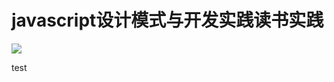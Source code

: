 # javascript设计模式与开发实践读书实践

![](http://7xvlvo.com1.z0.glb.clouddn.com/js%E8%AE%BE%E8%AE%A1%E6%A8%A1%E5%BC%8F%E4%B8%8E%E5%BC%80%E5%8F%91%E5%AE%9E%E8%B7%B5.jpg)

test